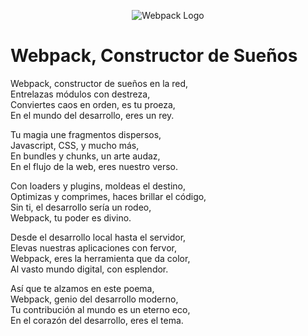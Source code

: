 
<p align="center">
  <img src="image.png" alt="Webpack Logo">
</p>

# Webpack, Constructor de Sueños

Webpack, constructor de sueños en la red,  
Entrelazas módulos con destreza,  
Conviertes caos en orden, es tu proeza,  
En el mundo del desarrollo, eres un rey.

Tu magia une fragmentos dispersos,  
Javascript, CSS, y mucho más,  
En bundles y chunks, un arte audaz,  
En el flujo de la web, eres nuestro verso.

Con loaders y plugins, moldeas el destino,  
Optimizas y comprimes, haces brillar el código,  
Sin ti, el desarrollo sería un rodeo,  
Webpack, tu poder es divino.

Desde el desarrollo local hasta el servidor,  
Elevas nuestras aplicaciones con fervor,  
Webpack, eres la herramienta que da color,  
Al vasto mundo digital, con esplendor.

Así que te alzamos en este poema,  
Webpack, genio del desarrollo moderno,  
Tu contribución al mundo es un eterno eco,  
En el corazón del desarrollo, eres el tema.
</p>
